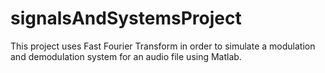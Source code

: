 # signalsAndSystemsProject
This project uses Fast Fourier Transform in order to simulate a modulation and demodulation system for an audio file using Matlab.
